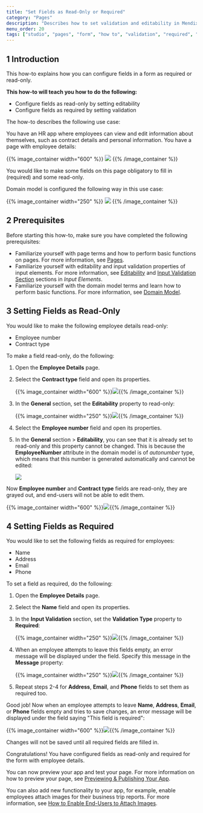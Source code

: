 ```yaml
---
title: "Set Fields as Read-Only or Required"
category: "Pages"
description: "Describes how to set validation and editability in Mendix Studio."
menu_order: 20
tags: ["studio", "pages", "form", "how to", "validation", "required", "read-only", "editability"]
---
```


## 1 Introduction 

This how-to explains how you can configure fields in a form as required or read-only. 

**This how-to will teach you how to do the following:**

* Configure fields as read-only by setting editability
* Configure fields as required by setting validation

The how-to describes the following use case: 

You have an HR app where employees can view and edit information about themselves, such as contract details and personal information. You have a page with employee details:

{{% image_container width="600" %}}
![](attachments/pages-how-to-set-validation-and-editability/employee-details-page.png)
{{% /image_container %}}

You would like to make some fields on this page obligatory to fill in (required) and some read-only.

Domain model is configured the following way in this use case:

{{% image_container width="250" %}}
![](attachments/pages-how-to-set-validation-and-editability/domain-model.png)
{{% /image_container %}}

## 2 Prerequisites

Before starting this how-to, make sure you have completed the following prerequisites:

* Familiarize yourself with page terms and how to perform basic functions on pages. For more information, see [Pages](/studio/page-editor). 
* Familiarize yourself with editability and input validation properties of input elements. For more information, see [Editability](/studio/page-editor-widgets-input-elements#editability) and [Input Validation Section](/studio/page-editor-widgets-input-elements#validation) sections in *Input Elements*.
* Familiarize yourself with the domain model terms and learn how to perform basic functions. For more information, see [Domain Model](/studio/domain-models).

## 3 Setting Fields as Read-Only

You would like to make the following employee details read-only:

* Employee number
* Contract type

To make a field read-only, do the following:

1. Open the **Employee Details** page.

2. Select the **Contract type** field and open its properties.

    {{% image_container width="600" %}}![](attachments/pages-how-to-set-validation-and-editability/contract-type.png){{% /image_container %}}

3. In the **General** section, set the **Editability** property to read-only:

    {{% image_container width="250" %}}![](attachments/pages-how-to-set-validation-and-editability/editability.png){{% /image_container %}}

4. Select the **Employee number** field and open its properties.

5. In the **General** section > **Editability**, you can see that it is already set to read-only and this property cannot be changed. This is because the **EmployeeNumber** attribute in the domain model is of *autonumber* type, which means that this number is generated automatically and cannot be edited:

    ![](attachments/pages-how-to-set-validation-and-editability/autonumber-read-only.png)

Now **Employee number** and **Contract type** fields are read-only, they are grayed out, and end-users will not be able to edit them.

{{% image_container width="600" %}}![](attachments/pages-how-to-set-validation-and-editability/read-only-configured.png){{% /image_container %}}

## 4 Setting Fields as Required

You would like to set the following fields as required for employees:

* Name
* Address
* Email
* Phone

To set a field as required, do the following:

1. Open the **Employee Details** page.

2. Select the **Name** field and open its properties.

3. In the **Input Validation** section, set the **Validation Type** property to **Required**:

    {{% image_container width="250" %}}![](attachments/pages-how-to-set-validation-and-editability/validation-type-required.png){{% /image_container %}}
    
4. When an employee attempts to leave this fields empty, an error message will be displayed under the field. Specify this message in the **Message** property:

    {{% image_container width="250" %}}![](attachments/pages-how-to-set-validation-and-editability/validation-message.png){{% /image_container %}}
    
5. Repeat steps 2-4 for **Address**, **Email**, and **Phone** fields to set them as required too. 

Good job! Now when an employee attempts to leave **Name**, **Address**, **Email**, or **Phone** fields empty and tries to save changes, an error message will be displayed under the field saying "This field is required":

{{% image_container width="600" %}}![](attachments/pages-how-to-set-validation-and-editability/validation-example.png){{% /image_container %}}

Changes will not be saved until all required fields are filled in.

Congratulations! You have configured fields as read-only and required for the form with employee details.

You can now preview your app and test your page. For more information on how to preview your page, see [Previewing & Publishing Your App](/studio/publishing-app).

You can also add new functionality to your app, for example, enable employees attach images for their business trip reports. For more information, see [How to Enable End-Users to Attach Images](pages-how-to-attach-images).